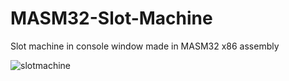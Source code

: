 # MASM32-Slot-Machine
Slot machine in console window made in MASM32 x86 assembly

![slotmachine](https://cdn.discordapp.com/attachments/1253559927696527380/1285418136065015899/image.png?ex=66ea326d&is=66e8e0ed&hm=3a22c08c5c15ce810b7930236d6f174b03e911cfb05baaa6be354401e6726422&)
